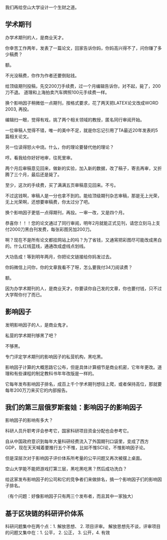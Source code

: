 我们再给空山大学设计一个生财之道。

## 学术期刊
办学术期刊的人，是商业天才。

你幸苦工作两年，发表了一篇论文，回家告诉你妈，你妈高兴得不了，问你赚了多少稿费？

额。

不光没稿费，你作为作者还要倒贴钱。

给顶级期刊投稿，先交200刀手续费，过一个月编辑告诉你，对不起，毙了，200刀不退。
道理和上海拍卖汽车牌照100元手续费一样。

换个影响因子稍微低一点期刊，按格式要求，花了两天把LATEX论文改成WORD 2003, 再投。

编辑扫一眼，觉得有戏，挑了两个相关领域的教授，匿名同行审阅开始。

一位审稿人觉得不错，唯一的美中不足，就是你忘记引用了TA最近20年发表的5篇相关论文。

另一位读得怒火中烧。什么，你的理论要替代他的理论？

哼。看我给你好好地审，往死里审。

两个月后审稿意见回来，做新的实验，加入新的数据，改了稿子，寄去再审，又折腾了三个月，最后还是毙了。

至少，这次的手续费，买了满满五页审稿意见回来。不亏。

不过这钱啊，审稿人是一分也拿不到的。能给顶级期刊杂志审稿，那是无上光荣，无上光荣啊，还想要审稿费，你太过分了吧。

换个影响因子更低一点得期刊，再投。一审一改，又是四个月。

恭喜你！！！您的论文通过了同行审阅，明年2月就能正式见刊，请您立刻马上支付2000刀黑白刊发费，每张彩图另加200刀。

啊？现在不是所有论文都挂网站上的吗？为了省钱，又通宵把彩图尽可能改成黑白的。什么红线蓝线，通通改成虚线点划线。

大功告成！等到明年两月，你把论文链接给你妈发过去。

你妈微信上问你，你的文章我看不了呀，怎么要我付34刀阅读费？

额。

因为办学术期刊的人，是商业天才。你要读你自己发的文章，你也要付钱，只不过大学帮你付了而已。

## 影响因子

发明影响因子的人，是商业鬼才。

私营的学术期刊够黑了吧？

不够黑。

专门评定学术期刊的影响因子的私营机构，黑吃黑。

影响因子计算的大概思路它公布，但是具体计算细节是商业机密，它年年更改。道理和有些课程的制定教科书年年改版是一样的。

它每年发布影响因子排名，成百上千个学术期刊想往上爬，或者保持高位，那就要每年200万刀来买它的内部报告。

## 我们的第三层俄罗斯套娃：影响因子的影响因子

影响因子的影响有多大？

科研人员升职考评会参考它，国家科研项目资金分配也会参考它。

自从中国政府意识到每年大量科研经费流入了外国期刊口袋里，变成了西方GDP，现在天天喊着要推行五个不惟，比如不惟SCI论，不惟影响因子论。

但是深层次对于影响因子评价体系所考量的公平问题又再次被摆上桌面。

空山大学能不能把游戏打第三层，黑吃黑吃黑？然后成功洗白？

给这家发布影响因子的公司和它的竞争者们来做排名，搞一个影响因子们的影响因子排名。

（有个问题：好像影响因子只有两三个发布者，而且其中一家独大）

## 基于区块链的科研评价体系
科研问题集中在两个点：1. 解放思想、 2. 项目评审。
解放思想先不谈，评审项目的问题又集中在：1. 公平， 2. 公正， 3. 公开，4. 有效
